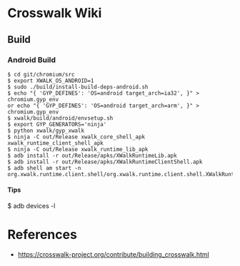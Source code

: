 # Crosswalk Wiki

## Build

### Android Build
```
$ cd git/chromium/src
$ export XWALK_OS_ANDROID=1
$ sudo ./build/install-build-deps-android.sh
$ echo "{ 'GYP_DEFINES': 'OS=android target_arch=ia32', }" > chromium.gyp_env
or echo "{ 'GYP_DEFINES': 'OS=android target_arch=arm', }" > chromium.gyp_env
$ xwalk/build/android/envsetup.sh
$ export GYP_GENERATORS='ninja'
$ python xwalk/gyp_xwalk
$ ninja -C out/Release xwalk_core_shell_apk xwalk_runtime_client_shell_apk
$ ninja -C out/Release xwalk_runtime_lib_apk
$ adb install -r out/Release/apks/XWalkRuntimeLib.apk
$ adb install -r out/Release/apks/XWalkRuntimeClientShell.apk
$ adb shell am start -n org.xwalk.runtime.client.shell/org.xwalk.runtime.client.shell.XWalkRuntimeClientShellActivity
```
#### Tips
$ adb devices -l


# References
* https://crosswalk-project.org/contribute/building_crosswalk.html
